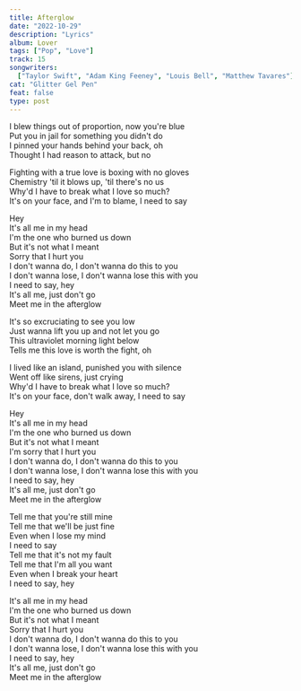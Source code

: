 ```yaml
---
title: Afterglow
date: "2022-10-29"
description: "Lyrics"
album: Lover
tags: ["Pop", "Love"]
track: 15
songwriters:
  ["Taylor Swift", "Adam King Feeney", "Louis Bell", "Matthew Tavares"]
cat: "Glitter Gel Pen"
feat: false
type: post
---
```


<p className="verse-one">
I blew things out of proportion, now you're blue <br />
Put you in jail for something you didn't do <br />
I pinned your hands behind your back, oh <br />
Thought I had reason to attack, but no <br />
</p>
<p className="pre-chorus">
Fighting with a true love is boxing with no gloves <br />
Chemistry 'til it blows up, 'til there's no us <br />
Why'd I have to break what I love so much? <br />
It's on your face, and I'm to blame, I need to say <br />
</p>
<p className="chorus">
Hey <br />
It's all me in my head <br />
I'm the one who burned us down <br />
But it's not what I meant <br />
Sorry that I hurt you <br />
I don't wanna do, I don't wanna do this to you <br />
I don't wanna lose, I don't wanna lose this with you <br />
I need to say, hey <br />
It's all me, just don't go <br />
Meet me in the afterglow <br />
</p>
<p className="verse-two">
It's so excruciating to see you low <br />
Just wanna lift you up and not let you go <br />
This ultraviolet morning light below <br />
Tells me this love is worth the fight, oh <br />
</p>
<p className="pre-chorus">
I lived like an island, punished you with silence <br />
Went off like sirens, just crying <br />
Why'd I have to break what I love so much? <br />
It's on your face, don't walk away, I need to say <br />
</p>
<p className="chorus">
Hey <br />
It's all me in my head <br />
I'm the one who burned us down <br />
But it's not what I meant <br />
I'm sorry that I hurt you <br />
I don't wanna do, I don't wanna do this to you <br />
I don't wanna lose, I don't wanna lose this with you <br />
I need to say, hey <br />
It's all me, just don't go <br />
Meet me in the afterglow <br />
</p>
<p className="bridge">
Tell me that you're still mine <br />
Tell me that we'll be just fine <br />
Even when I lose my mind <br />
I need to say <br />
Tell me that it's not my fault <br />
Tell me that I'm all you want <br />
Even when I break your heart <br />
I need to say, hey <br />
</p>
<p className="chorus">
It's all me in my head <br />
I'm the one who burned us down <br />
But it's not what I meant <br />
Sorry that I hurt you <br />
I don't wanna do, I don't wanna do this to you <br />
I don't wanna lose, I don't wanna lose this with you <br />
I need to say, hey <br />
It's all me, just don't go <br />
Meet me in the afterglow <br />
</p>
